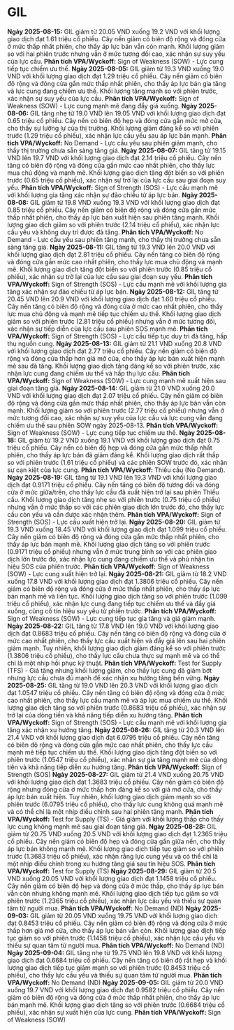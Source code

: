 # GIL

**Ngày 2025-08-15:** GIL giảm từ 20.05 VND xuống 19.2 VND với khối lượng giao dịch đạt 1.61 triệu cổ phiếu. Cây nến giảm có biên độ rộng và đóng cửa ở mức thấp nhất phiên, cho thấy áp lực bán vẫn còn mạnh. Khối lượng giảm so với hai phiên trước nhưng vẫn ở mức tương đối cao, xác nhận sự suy yếu của lực cầu. **Phân tích VPA/Wyckoff:** Sign of Weakness (SOW) - Lực cung tiếp tục chiếm ưu thế.
**Ngày 2025-08-05:** GIL giảm từ 19.3 VND xuống 19.0 VND với khối lượng giao dịch đạt 1.29 triệu cổ phiếu. Cây nến giảm có biên độ rộng và đóng cửa gần mức thấp nhất phiên, cho thấy áp lực bán gia tăng và lực cung đang chiếm ưu thế. Khối lượng tăng mạnh so với phiên trước, xác nhận sự suy yếu của lực cầu. **Phân tích VPA/Wyckoff:** Sign of Weakness (SOW) - Lực cung mạnh mẽ đang đẩy giá xuống.
**Ngày 2025-08-06:** GIL tăng nhẹ từ 19.0 VND lên 19.05 VND với khối lượng giao dịch đạt 0.65 triệu cổ phiếu. Cây nến có biên độ hẹp và đóng cửa gần mức mở cửa, cho thấy sự lưỡng lự của thị trường. Khối lượng giảm đáng kể so với phiên trước (1.29 triệu cổ phiếu), xác nhận lực cầu yếu sau áp lực bán mạnh. **Phân tích VPA/Wyckoff:** No Demand - Lực cầu yếu sau phiên giảm mạnh, cho thấy thị trường chưa sẵn sàng tăng giá.
**Ngày 2025-08-07:** GIL tăng từ 19.15 VND lên 19.7 VND với khối lượng giao dịch đạt 2.14 triệu cổ phiếu. Cây nến tăng có biên độ rộng và đóng cửa gần mức cao nhất phiên, cho thấy lực mua chủ động và mạnh mẽ. Khối lượng giao dịch tăng đột biến so với phiên trước (0.65 triệu cổ phiếu), xác nhận sự trở lại của lực cầu sau giai đoạn suy yếu. **Phân tích VPA/Wyckoff:** Sign of Strength (SOS) - Lực cầu mạnh mẽ với khối lượng gia tăng xác nhận sự đảo chiều từ áp lực bán.
**Ngày 2025-08-08:** GIL giảm từ 19.8 VND xuống 19.3 VND với khối lượng giao dịch đạt 0.85 triệu cổ phiếu. Cây nến giảm có biên độ rộng và đóng cửa gần mức thấp nhất phiên, cho thấy áp lực bán xuất hiện sau phiên tăng mạnh. Khối lượng giao dịch giảm so với phiên trước (2.14 triệu cổ phiếu), xác nhận lực cầu yếu và không duy trì được đà tăng. **Phân tích VPA/Wyckoff:** No Demand - Lực cầu yếu sau phiên tăng mạnh, cho thấy thị trường chưa sẵn sàng tăng giá.
**Ngày 2025-08-11:** GIL tăng từ 19.3 VND lên 20.0 VND với khối lượng giao dịch đạt 2.81 triệu cổ phiếu. Cây nến tăng có biên độ rộng và đóng cửa gần mức cao nhất phiên, cho thấy lực mua chủ động và mạnh mẽ. Khối lượng giao dịch tăng đột biến so với phiên trước (0.85 triệu cổ phiếu), xác nhận sự trở lại của lực cầu sau giai đoạn suy yếu. **Phân tích VPA/Wyckoff:** Sign of Strength (SOS) - Lực cầu mạnh mẽ với khối lượng gia tăng xác nhận sự đảo chiều từ áp lực bán.
**Ngày 2025-08-12:** GIL tăng từ 20.45 VND lên 20.9 VND với khối lượng giao dịch đạt 1.60 triệu cổ phiếu. Cây nến tăng có biên độ rộng và đóng cửa ở mức cao nhất phiên, cho thấy lực mua chủ động và mạnh mẽ tiếp tục chiếm ưu thế. Khối lượng giao dịch giảm so với phiên trước (2.81 triệu cổ phiếu) nhưng vẫn ở mức tương đối, xác nhận sự tiếp diễn của lực cầu sau phiên SOS mạnh mẽ. **Phân tích VPA/Wyckoff:** Sign of Strength (SOS) - Lực cầu tiếp tục duy trì đà tăng, hấp thụ nguồn cung.
**Ngày 2025-08-13:** GIL giảm từ 21.1 VND xuống 20.8 VND với khối lượng giao dịch đạt 2.77 triệu cổ phiếu. Cây nến giảm có biên độ rộng và đóng cửa thấp hơn giá mở cửa, cho thấy áp lực bán xuất hiện mạnh mẽ sau đà tăng. Khối lượng giao dịch tăng đáng kể so với phiên trước, xác nhận lực cung đang chiếm ưu thế và hấp thụ lực cầu. **Phân tích VPA/Wyckoff:** Sign of Weakness (SOW) - Lực cung mạnh mẽ xuất hiện sau giai đoạn tăng giá.
**Ngày 2025-08-14:** GIL giảm từ 21.0 VND xuống 20.0 VND với khối lượng giao dịch đạt 2.07 triệu cổ phiếu. Cây nến giảm có biên độ rộng và đóng cửa gần mức thấp nhất phiên, cho thấy áp lực bán vẫn còn mạnh. Khối lượng giảm so với phiên trước (2.77 triệu cổ phiếu) nhưng vẫn ở mức tương đối cao, xác nhận sự suy yếu của lực cầu và lực cung vẫn đang chiếm ưu thế sau phiên SOW ngày 2025-08-13. **Phân tích VPA/Wyckoff:** Sign of Weakness (SOW) - Lực cung tiếp tục chiếm ưu thế.
**Ngày 2025-08-18:** GIL giảm từ 19.2 VND xuống 19.1 VND với khối lượng giao dịch đạt 0.75 triệu cổ phiếu. Cây nến có biên độ hẹp và đóng cửa gần mức thấp nhất phiên, cho thấy áp lực bán đã giảm đáng kể. Khối lượng giao dịch rất thấp so với phiên trước (1.61 triệu cổ phiếu) và các phiên SOW trước đó, xác nhận sự cạn kiệt của lực cung. **Phân tích VPA/Wyckoff:** Thiếu cầu (No Demand).
**Ngày 2025-08-19:** GIL tăng từ 19.1 VND lên 19.3 VND với khối lượng giao dịch đạt 0.9171 triệu cổ phiếu. Cây nến tăng có biên độ tương đối và đóng cửa ở mức giữa/trên, cho thấy lực cầu đã xuất hiện trở lại sau phiên Thiếu cầu. Khối lượng giao dịch tăng nhẹ so với phiên trước (0.75 triệu cổ phiếu) nhưng vẫn ở mức thấp so với các phiên giao dịch lớn trước đó, cho thấy lực cầu còn yếu và cần được xác nhận thêm. **Phân tích VPA/Wyckoff:** Sign of Strength (SOS) - Lực cầu xuất hiện trở lại.
**Ngày 2025-08-20:** GIL giảm từ 19.3 VND xuống 18.45 VND với khối lượng giao dịch đạt 1.099 triệu cổ phiếu. Cây nến giảm có biên độ rộng và đóng cửa gần mức thấp nhất phiên, cho thấy áp lực bán mạnh mẽ. Khối lượng giao dịch tăng so với phiên trước (0.9171 triệu cổ phiếu) nhưng vẫn ở mức trung bình so với các phiên giao dịch lớn trước đó, xác nhận lực cung đang chiếm ưu thế và phủ nhận tín hiệu SOS của phiên trước. **Phân tích VPA/Wyckoff:** Sign of Weakness (SOW) - Lực cung xuất hiện trở lại.
**Ngày 2025-08-21:** GIL giảm từ 18.2 VND xuống 17.8 VND với khối lượng giao dịch đạt 1.3806 triệu cổ phiếu. Cây nến giảm có biên độ rộng và đóng cửa ở mức thấp nhất phiên, cho thấy áp lực bán mạnh mẽ và liên tục. Khối lượng giao dịch tăng so với phiên trước (1.099 triệu cổ phiếu), xác nhận lực cung đang tiếp tục chiếm ưu thế và đẩy giá xuống, củng cố tín hiệu suy yếu từ phiên trước. **Phân tích VPA/Wyckoff:** Sign of Weakness (SOW) - Lực cung tiếp tục gia tăng và giá giảm mạnh.
**Ngày 2025-08-22:** GIL tăng từ 17.8 VND lên 19.0 VND với khối lượng giao dịch đạt 0.8683 triệu cổ phiếu. Cây nến tăng có biên độ rộng và đóng cửa ở mức cao nhất phiên, cho thấy lực cầu xuất hiện và đẩy giá lên sau hai phiên giảm mạnh. Tuy nhiên, khối lượng giao dịch giảm đáng kể so với phiên trước (1.3806 triệu cổ phiếu), cho thấy lực cầu chưa thực sự mạnh mẽ và có thể chỉ là một nhịp hồi phục kỹ thuật. **Phân tích VPA/Wyckoff:** Test for Supply (TFS) - Giá tăng nhưng khối lượng giảm, cho thấy lực cung đã giảm bớt nhưng lực cầu chưa đủ mạnh để xác nhận xu hướng tăng bền vững.
**Ngày 2025-08-25:** GIL tăng từ 19.0 VND lên 20.3 VND với khối lượng giao dịch đạt 1.0547 triệu cổ phiếu. Cây nến tăng có biên độ rộng và đóng cửa ở mức cao nhất phiên, cho thấy lực cầu mạnh mẽ và áp lực mua chiếm ưu thế. Khối lượng giao dịch tăng so với phiên trước (0.8683 triệu cổ phiếu), xác nhận sự trở lại của dòng tiền và khả năng tiếp diễn xu hướng tăng. **Phân tích VPA/Wyckoff:** Sign of Strength (SOS) - Lực cầu mạnh mẽ với khối lượng gia tăng xác nhận xu hướng tăng.
**Ngày 2025-08-26:** GIL tăng từ 20.3 VND lên 21.4 VND với khối lượng giao dịch đạt 6.0795 triệu cổ phiếu. Cây nến tăng có biên độ rộng và đóng cửa gần mức cao nhất phiên, cho thấy lực cầu mạnh mẽ tiếp tục chiếm ưu thế. Khối lượng giao dịch tăng đột biến so với phiên trước (1.0547 triệu cổ phiếu), xác nhận sự gia tăng mạnh mẽ của dòng tiền và khả năng tiếp diễn xu hướng tăng. **Phân tích VPA/Wyckoff:** Sign of Strength (SOS)
**Ngày 2025-08-27:** GIL giảm từ 21.4 VND xuống 20.75 VND với khối lượng giao dịch đạt 1.3683 triệu cổ phiếu. Cây nến giảm có biên độ rộng nhưng đóng cửa ở mức thấp hơn đáng kể so với giá mở cửa, cho thấy áp lực bán xuất hiện. Tuy nhiên, khối lượng giao dịch giảm mạnh so với phiên trước (6.0795 triệu cổ phiếu), cho thấy lực cung không quá mạnh mẽ và có thể chỉ là một nhịp điều chỉnh sau hai phiên tăng mạnh. **Phân tích VPA/Wyckoff:** Test for Supply (TS) - Giá giảm với khối lượng thấp cho thấy lực cung không mạnh mẽ sau giai đoạn tăng giá.
**Ngày 2025-08-28:** GIL giảm từ 20.75 VND xuống 20.5 VND với khối lượng giao dịch đạt 1.2365 triệu cổ phiếu. Cây nến giảm có biên độ hẹp và đóng cửa gần giữa nến, cho thấy áp lực bán không mạnh mẽ. Khối lượng giao dịch tiếp tục giảm so với phiên trước (1.3683 triệu cổ phiếu), xác nhận rằng lực cung yếu và có thể chỉ là một nhịp điều chỉnh trong xu hướng tăng giá sau tín hiệu SOS. **Phân tích VPA/Wyckoff:** Test for Supply (TS)
**Ngày 2025-08-29:** GIL giảm từ 20.5 VND xuống 20.05 VND với khối lượng giao dịch đạt 1.1458 triệu cổ phiếu. Cây nến giảm có biên độ hẹp và đóng cửa ở mức thấp, cho thấy áp lực bán vẫn còn nhưng không mạnh mẽ. Khối lượng giao dịch tiếp tục giảm so với phiên trước (1.2365 triệu cổ phiếu), xác nhận lực cầu yếu và thiếu sự quan tâm từ người mua. **Phân tích VPA/Wyckoff:** No Demand (ND)
**Ngày 2025-09-03:** GIL giảm từ 20.05 VND xuống 19.75 VND với khối lượng giao dịch đạt 0.8453 triệu cổ phiếu. Cây nến giảm có biên độ rộng và đóng cửa ở mức thấp hơn giá mở cửa, cho thấy áp lực bán vẫn còn. Khối lượng giao dịch tiếp tục giảm so với phiên trước (1.1458 triệu cổ phiếu), xác nhận lực cầu yếu và thiếu sự quan tâm từ người mua. **Phân tích VPA/Wyckoff:** No Demand (ND)
**Ngày 2025-09-04:** GIL tăng nhẹ từ 19.75 VND lên 19.8 VND với khối lượng giao dịch đạt 0.6684 triệu cổ phiếu. Cây nến tăng có biên độ rất hẹp và khối lượng giao dịch tiếp tục giảm mạnh so với phiên trước (0.8453 triệu cổ phiếu), cho thấy lực cầu yếu và thiếu sự quan tâm từ người mua. **Phân tích VPA/Wyckoff:** No Demand (ND)
**Ngày 2025-09-05:** GIL giảm từ 20.0 VND xuống 19.7 VND với khối lượng giao dịch đạt 0.9582 triệu cổ phiếu. Cây nến giảm có biên độ rộng và đóng cửa ở mức thấp nhất phiên, cho thấy áp lực bán mạnh mẽ. Khối lượng giao dịch tăng so với phiên trước (0.6684 triệu cổ phiếu), xác nhận sự xuất hiện của lực cung. **Phân tích VPA/Wyckoff:** Sign of Weakness (SOW)
